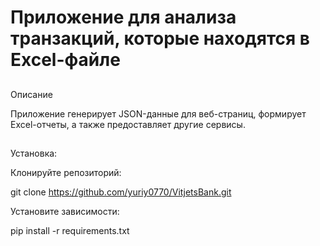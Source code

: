 # Приложение для анализа транзакций, которые находятся в Excel-файле

##
Описание

Приложение генерирует JSON-данные для веб-страниц, формирует Excel-отчеты, а также предоставляет другие сервисы.
##
Установка:

Клонируйте репозиторий:

git clone https://github.com/yuriy0770/VitjetsBank.git

Установите зависимости:

pip install -r requirements.txt
